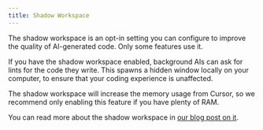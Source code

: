 ```yaml
---
title: Shadow Workspace
---
```


The shadow workspace is an opt-in setting you can configure to improve the quality of AI-generated code. Only some features use it.





If you have the shadow workspace enabled, background AIs can ask for lints for the code they write. This spawns a hidden window locally on your computer, to ensure that your coding experience is unaffected. 

The shadow workspace will increase the memory usage from Cursor, so we recommend only enabling this feature if you have plenty of RAM.

You can read more about the shadow workspace in [our blog post on it](https://cursor.com/blog/shadow-workspace).

